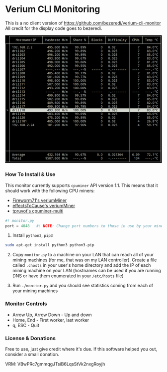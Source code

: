 Verium CLI Monitoring
=====================
This is a no client version of https://github.com/bezeredi/verium-cli-monitor
All credit for the display code goes to bezeredi.

![alt text](https://github.com/bezeredi/verium-cli-monitor/blob/master/cli-monitor.png "CLI Monitor Preview")


### How To Install & Use
This monitor currently supports `cpuminer` API version 1.1. This means that it
should work with the following CPU miners:
 * [Fireworm71's veriumMiner](https://github.com/fireworm71/veriumMiner)
 * [effectsToCause's veriumMiner](https://github.com/fireworm71/veriumMiner)
 * [tpruvot's cpuminer-multi](https://github.com/tpruvot/cpuminer-multi)


```python
#! monitor.py
port = 4048   #! NOTE: Change port numbers to those in use by your miners
```


1) Install `python3`, `pip3`
```bash
sudo apt-get install python3 python3-pip
```

2) Copy `monitor.py` to a machine on your LAN that can reach all of your mining
machines (for me, that was on my LAN controller). Create a file called
`.chosts` in your user's home directory and add the IP of each mining machine
on your LAN (hostnames can be used if you are running DNS or have them
enumerated in your `/etc/hosts` file)

5) Run `./monitor.py` and you should see statistics coming from each of your
mining machines


### Monitor Controls
 * Arrow Up, Arrow Down - Up and down
 * Home, End - First worker, last worker
 * q, ESC - Quit

### License & Donations
Free to use, just give credit where it's due. If this software helped you out,
consider a small donation.

VRM: VBwPRc7gmmqgJTsiB6LqsStVk2nxgRoyjh

